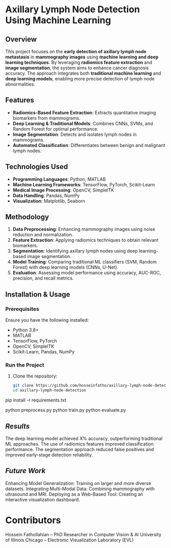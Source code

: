 # **Axillary Lymph Node Detection Using Machine Learning**  

## **Overview**  
This project focuses on the **early detection of axillary lymph node metastasis** in **mammography images** using **machine learning and deep learning techniques**. By leveraging **radiomics feature extraction** and **image segmentation**, the system aims to enhance cancer diagnosis accuracy. The approach integrates both **traditional machine learning** and **deep learning models**, enabling more precise detection of lymph node abnormalities.  

## **Features**  
- **Radiomics-Based Feature Extraction**: Extracts quantitative imaging biomarkers from mammograms.  
- **Deep Learning & Traditional Models**: Combines CNNs, SVMs, and Random Forest for optimal performance.  
- **Image Segmentation**: Detects and isolates lymph nodes in mammograms.  
- **Automated Classification**: Differentiates between benign and malignant lymph nodes.  

## **Technologies Used**  
- **Programming Languages**: Python, MATLAB  
- **Machine Learning Frameworks**: TensorFlow, PyTorch, Scikit-Learn  
- **Medical Image Processing**: OpenCV, SimpleITK  
- **Data Handling**: Pandas, NumPy  
- **Visualization**: Matplotlib, Seaborn  

## **Methodology**  
1. **Data Preprocessing**: Enhancing mammography images using noise reduction and normalization.  
2. **Feature Extraction**: Applying radiomics techniques to obtain relevant biomarkers.  
3. **Segmentation**: Identifying axillary lymph nodes using deep learning-based image segmentation.  
4. **Model Training**: Comparing traditional ML classifiers (SVM, Random Forest) with deep learning models (CNNs, U-Net).  
5. **Evaluation**: Assessing model performance using accuracy, AUC-ROC, precision, and recall metrics.  

## **Installation & Usage**  
### **Prerequisites**  
Ensure you have the following installed:  
- Python 3.8+  
- MATLAB  
- TensorFlow, PyTorch  
- OpenCV, SimpleITK  
- Scikit-Learn, Pandas, NumPy  

### **Run the Project**  
1. Clone the repository:  
   ```bash
   git clone https://github.com/hosseinfatho/axillary-lymph-node-detection.git
   cd axillary-lymph-node-detection
pip install -r requirements.txt

python preprocess.py
python train.py
python evaluate.py


## *Results*
The deep learning model achieved X% accuracy, outperforming traditional ML approaches.
The use of radiomics features improved classification performance.
The segmentation approach reduced false positives and improved early-stage detection reliability.
## *Future Work*
Enhancing Model Generalization: Training on larger and more diverse datasets.
Integrating Multi-Modal Data: Combining mammography with ultrasound and MRI.
Deploying as a Web-Based Tool: Creating an interactive visualization dashboard.
# Contributors
Hossein Fathollahian – PhD Researcher in Computer Vision & AI
University of Illinois Chicago – Electronic Visualization Laboratory (EVL)
